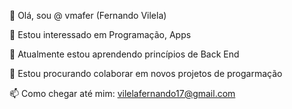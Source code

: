 👋 Olá, sou @ vmafer (Fernando Vilela)

👀 Estou interessado em Programação, Apps

🌱 Atualmente estou aprendendo princípios de Back End 

💞️ Estou procurando colaborar em novos projetos de progarmação

📫 Como chegar até mim: vilelafernando17@gmail.com
